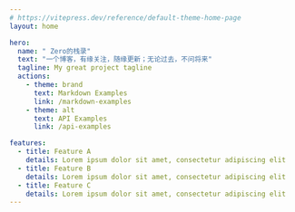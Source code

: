 ```yaml
---
# https://vitepress.dev/reference/default-theme-home-page
layout: home

hero:
  name: " Zero的栈录"
  text: "一个博客，有缘关注，随缘更新；无论过去，不问将来"
  tagline: My great project tagline
  actions:
    - theme: brand
      text: Markdown Examples
      link: /markdown-examples
    - theme: alt
      text: API Examples
      link: /api-examples

features:
  - title: Feature A
    details: Lorem ipsum dolor sit amet, consectetur adipiscing elit
  - title: Feature B
    details: Lorem ipsum dolor sit amet, consectetur adipiscing elit
  - title: Feature C
    details: Lorem ipsum dolor sit amet, consectetur adipiscing elit
---
```


